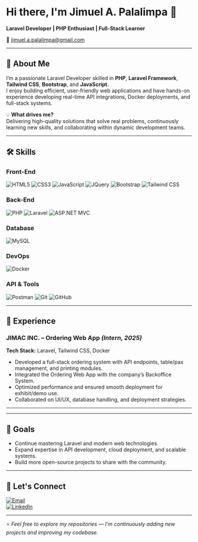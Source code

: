 # Hi there, I'm Jimuel A. Palalimpa 👋  
**Laravel Developer | PHP Enthusiast | Full-Stack Learner**  

📧 [jimuel.a.palalimpa@gmail.com](mailto:jimuel.a.palalimpa@gmail.com)  

---

## 🚀 About Me
I’m a passionate Laravel Developer skilled in **PHP**, **Laravel Framework**, **Tailwind CSS**, **Bootstrap**, and **JavaScript**.  
I enjoy building efficient, user-friendly web applications and have hands-on experience developing real-time API integrations, Docker deployments, and full-stack systems.

💡 **What drives me?**  
Delivering high-quality solutions that solve real problems, continuously learning new skills, and collaborating within dynamic development teams.

---

## 🛠 Skills  

### **Front-End**
![HTML5](https://img.shields.io/badge/-HTML5-E34F26?logo=html5&logoColor=white)
![CSS3](https://img.shields.io/badge/-CSS3-1572B6?logo=css3&logoColor=white)
![JavaScript](https://img.shields.io/badge/-JavaScript-F7DF1E?logo=javascript&logoColor=black)
![JQuery](https://img.shields.io/badge/-jQuery-0769AD?logo=jquery&logoColor=white)
![Bootstrap](https://img.shields.io/badge/-Bootstrap-7952B3?logo=bootstrap&logoColor=white)
![Tailwind CSS](https://img.shields.io/badge/-TailwindCSS-38B2AC?logo=tailwind-css&logoColor=white)

### **Back-End**
![PHP](https://img.shields.io/badge/-PHP-777BB4?logo=php&logoColor=white)
![Laravel](https://img.shields.io/badge/-Laravel-FF2D20?logo=laravel&logoColor=white)
![ASP.NET MVC](https://img.shields.io/badge/-ASP.NET%20MVC-512BD4?logo=dotnet&logoColor=white)

### **Database**
![MySQL](https://img.shields.io/badge/-MySQL-4479A1?logo=mysql&logoColor=white)

### **DevOps**
![Docker](https://img.shields.io/badge/-Docker-2496ED?logo=docker&logoColor=white)

### **API & Tools**
![Postman](https://img.shields.io/badge/-Postman-FF6C37?logo=postman&logoColor=white)
![Git](https://img.shields.io/badge/-Git-F05032?logo=git&logoColor=white)
![GitHub](https://img.shields.io/badge/-GitHub-181717?logo=github&logoColor=white)

---

## 💼 Experience  

### **JIMAC INC. – Ordering Web App** *(Intern, 2025)*  
**Tech Stack:** Laravel, Tailwind CSS, Docker  
- Developed a full-stack ordering system with API endpoints, table/pax management, and printing modules.  
- Integrated the Ordering Web App with the company’s Backoffice System.  
- Optimized performance and ensured smooth deployment for exhibit/demo use.  
- Collaborated on UI/UX, database handling, and deployment strategies.  

---
<!--
## 📊 GitHub Stats  

<p align="center">
  <img src="https://github-readme-stats.vercel.app/api?username=palpasaur&show_icons=true&theme=tokyonight" alt="GitHub Stats" height="160"/>
  <img src="https://github-readme-stats.vercel.app/api/top-langs/?username=palpasaur&layout=compact&theme=tokyonight" alt="Top Languages" height="160"/>
</p>
-->
---

## 🎯 Goals
- Continue mastering Laravel and modern web technologies.  
- Expand expertise in API development, cloud deployment, and scalable systems.  
- Build more open-source projects to share with the community.  

---

## 📌 Let's Connect  

[![Email](https://img.shields.io/badge/Email-D14836?logo=gmail&logoColor=white)](mailto:jimuel.a.palalimpa@gmail.com)  
[![LinkedIn](https://img.shields.io/badge/LinkedIn-0077B5?logo=linkedin&logoColor=white)](https://www.linkedin.com/in/jimuel-palalimpa-690073317/)  
<!-- COMMENT THIS WILL UPDATE SOON -->
<!--
[![Portfolio](https://img.shields.io/badge/Portfolio-000000?logo=About.me&logoColor=white)](YOUR_PORTFOLIO_URL)  
-->
---

⭐ *Feel free to explore my repositories — I’m continuously adding new projects and improving my codebase.*
